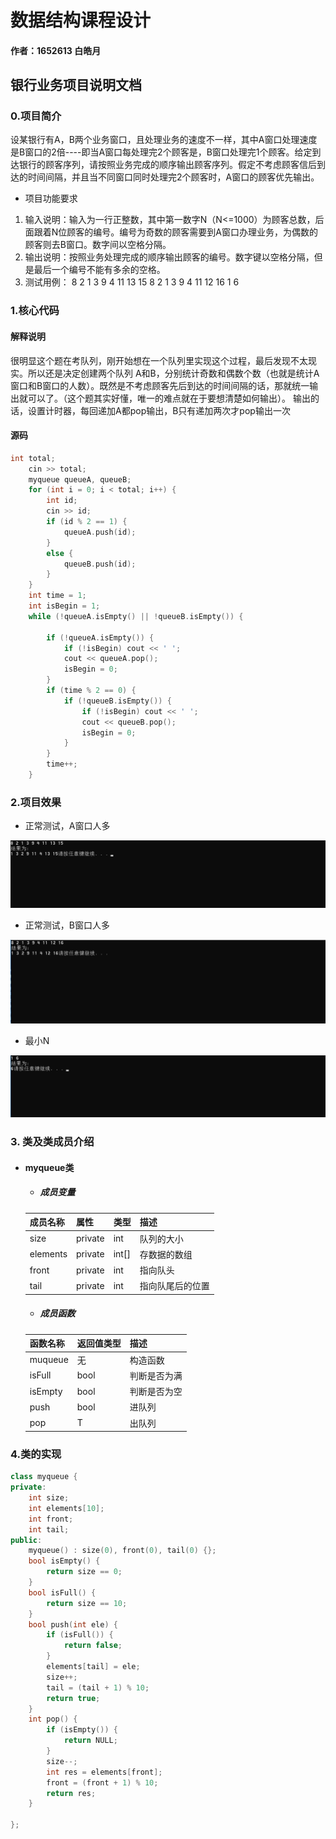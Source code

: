 # 数据结构课程设计

#### 作者：1652613 白皓月

## 银行业务项目说明文档

### 0.项目简介
设某银行有A，B两个业务窗口，且处理业务的速度不一样，其中A窗口处理速度是B窗口的2倍----即当A窗口每处理完2个顾客是，B窗口处理完1个顾客。给定到达银行的顾客序列，请按照业务完成的顺序输出顾客序列。假定不考虑顾客信后到达的时间间隔，并且当不同窗口同时处理完2个顾客时，A窗口的顾客优先输出。

- 项目功能要求
1. 输入说明：输入为一行正整数，其中第一数字N（N<=1000）为顾客总数，后面跟着N位顾客的编号。编号为奇数的顾客需要到A窗口办理业务，为偶数的顾客则去B窗口。数字间以空格分隔。
2. 输出说明：按照业务处理完成的顺序输出顾客的编号。数字键以空格分隔，但是最后一个编号不能有多余的空格。
3. 测试用例：
8 2 1 3 9 4 11 13 15
8 2 1 3 9 4 11 12 16
1 6 

### 1.核心代码
#### 解释说明
很明显这个题在考队列，刚开始想在一个队列里实现这个过程，最后发现不太现实。所以还是决定创建两个队列 A和B，分别统计奇数和偶数个数（也就是统计A窗口和B窗口的人数）。既然是不考虑顾客先后到达的时间间隔的话，那就统一输出就可以了。（这个题其实好懂，唯一的难点就在于要想清楚如何输出）。
输出的话，设置计时器，每回递加A都pop输出，B只有递加两次才pop输出一次

#### 源码
```c++
int total;
	cin >> total;
	myqueue queueA, queueB;
	for (int i = 0; i < total; i++) {
		int id;
		cin >> id;
		if (id % 2 == 1) {
			queueA.push(id);
		}
		else {
			queueB.push(id);
		}
	}
	int time = 1;
	int isBegin = 1;
	while (!queueA.isEmpty() || !queueB.isEmpty()) {
		
		if (!queueA.isEmpty()) {
			if (!isBegin) cout << ' ';
			cout << queueA.pop();
			isBegin = 0;
		}
		if (time % 2 == 0) {	
			if (!queueB.isEmpty()) {
				if (!isBegin) cout << ' ';
				cout << queueB.pop();
				isBegin = 0;
			}
		}
		time++;
	}
```
### 2.项目效果
- 正常测试，A窗口人多

![image](./image/1.png)
- 正常测试，B窗口人多

![image](./image/2.png)
- 最小N

![image](./image/3.png)

### 3. 类及类成员介绍

- #### myqueue类  

  - ##### 成员变量
  | 成员名称 | 属性   | 类型       | 描述               |
  | -------- | ------ | ---------- | ------------------ |
  | size     | private | int        | 队列的大小           |
  | elements    | private | int[] | 存数据的数组 |
  | front    | private | int | 指向队头 |
  | tail    | private | int | 指向队尾后的位置 |

  - ##### 成员函数  
  | 函数名称 | 返回值类型 | 描述     |
  | -------- | ---------- | -------- |
  | muqueue | 无         | 构造函数 |
  | isFull | bool         | 判断是否为满 |
  | isEmpty | bool         | 判断是否为空 |
  | push | bool         | 进队列 |
  | pop | T         | 出队列 |

### 4.类的实现
```c++
class myqueue {
private:
	int size;
	int elements[10];
	int front;
	int tail;
public:
	myqueue() : size(0), front(0), tail(0) {};
	bool isEmpty() {
		return size == 0;
	}
	bool isFull() {
		return size == 10;
	}
	bool push(int ele) {
		if (isFull()) {
			return false;
		}
		elements[tail] = ele;
		size++;
		tail = (tail + 1) % 10;
		return true;
	}
	int pop() {
		if (isEmpty()) {
			return NULL;
		}
		size--;
		int res = elements[front];
		front = (front + 1) % 10;
		return res;
	}
		
};
```
